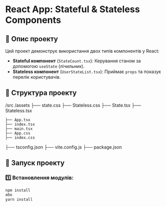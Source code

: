 # React App: Stateful & Stateless Components

## 📖 Опис проекту
Цей проект демонструє використання двох типів компонентів у React:
- **Stateful компонент** (`StateCount.tsx`): Керування станом за допомогою `useState` (лічильник).
- **Stateless компонент** (`UserStateList.tsx`): Приймає `props` та показує перелік користувачів.

## 📂 Структура проекту

/src /assets 
        ├── state.css 
        ├── Stateless.css 
        ├── State.tsx 
        ├── Stateless.tsx 

    ├── App.tsx 
    ├── index.tsx 
    ├── main.tsx 
    ├── App.css 
    ├── index.css 

├── tsconfig.json 
├── vite.config.js 
├── package.json

## 🚀 Запуск проекту
### 1️⃣ Встановлення модулів:
```sh
npm install
або 
yarn install



